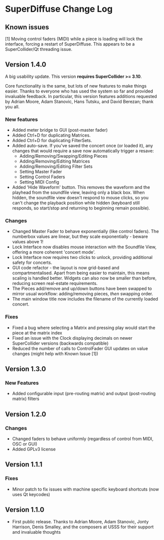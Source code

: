 # SuperDiffuse Change Log

## Known issues
[1] Moving control faders (MIDI) while a piece is loading will lock the interface, forcing a restart of SuperDiffuse. This appears to be a SuperCollider/Qt threading issue.

## Version 1.4.0
A big usability update. This version __requires SuperCollider >= 3.10__.

Core functionality is the same, but lots of new features to make things easier. Thanks to everyone who has used the system so far and provided invaluable feedback. In particular, this version features additions requested by Adrian Moore, Adam Stanovic, Hans Tutsku, and David Berezan; thank you all.

### New features
* Added meter bridge to GUI (post-master fader)
* Added Ctrl+D for duplicating Matrices.
* Added Ctrl+D for duplicating FilterSets.
* Added auto-save. If you've saved the concert once (or loaded it), any changes that would require a save now automatically trigger a resave:
    * Adding/Removing/Swapping/Editing Pieces
    * Adding/Removing/Editing Matrices
    * Adding/Removing/Editing Filter Sets
    * Setting Master Fader
    * Setting Control Faders
    * Setting MIDI Config
* Added 'Hide Waveform' button. This removes the waveform and the playhead from the soundfile view, leaving only a black box. When hidden, the soundfile view doesn't respond to mouse clicks, so you can't change the playback position while hidden (keyboard still responds, so start/stop and returning to beginning remain possible).

### Changes
* Changed Master Fader to behave exponentially (like control faders). The numberbox values are linear, but they scale exponentially - beware values above 1!
* Lock Interface now disables mouse interaction with the Soundfile View, offering a more coherent 'concert mode'.
* Lock Interface now requires two clicks to unlock, providing additional safety for concerts.
* GUI code refactor - the layout is now grid-based and compartmentalised. Apart from being easier to maintain, this means scaling is handled better. Widgets can also now be smaller than before, reducing screen real-estate requirements.
* The Pieces add/remove and up/down buttons have been swapped to mirror usual workflow: adding/removing pieces, _then_ swapping order.
* The main window title now includes the filename of the currently loaded concert.

### Fixes
* Fixed a bug where selecting a Matrix and pressing play would start the piece at the matrix index
* Fixed an issue with the Clock displaying decimals on newer SuperCollider versions (backwards compatible)
* Reduced the number of calls to ControlFader GUI updates on value changes (might help with Known Issue [1])

## Version 1.3.0
### New Features
* Added configurable input (pre-routing matrix) and output (post-routing matrix) filters

## Version 1.2.0
### Changes
* Changed faders to behave uniformly (regardless of control from MIDI, OSC or GUI)
* Added GPLv3 license

## Version 1.1.1
### Fixes
* Minor patch to fix issues with machine specific keyboard shortcuts (now uses Qt keycodes)

## Version 1.1.0
* First public release. Thanks to Adrian Moore, Adam Stanovic, Jonty Harrison, Denis Smalley, and the composers at USSS for their support and invaluable thoughts

